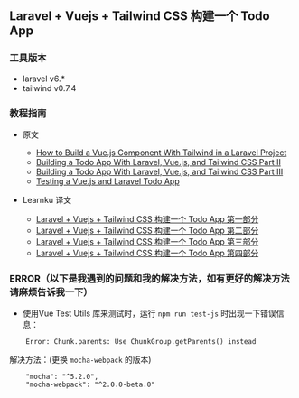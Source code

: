 ## Laravel + Vuejs + Tailwind CSS 构建一个 Todo App

### 工具版本

- laravel v6.*
- tailwind v0.7.4

### 教程指南

- 原文
    - [How to Build a Vue.js Component With Tailwind in a Laravel Project](https://nick-basile.com/blog/post/how-to-build-a-vuejs-component-with-tailwind-in-a-laravel-project)
    - [Building a Todo App With Laravel, Vue.js, and Tailwind CSS Part II](https://nick-basile.com/blog/post/building-a-todo-app-with-laravel-vuejs-and-tailwind-css-part-ii)
    - [Building a Todo App With Laravel, Vue.js, and Tailwind CSS Part III](https://nick-basile.com/blog/post/building-a-todo-app-with-laravel-vuejs-and-tailwind-css-part-iii)
    - [Testing a Vue.js and Laravel Todo App](https://nick-basile.com/blog/post/testing-a-vuejs-and-laravel-todo-app)

- Learnku 译文
    - [Laravel + Vuejs + Tailwind CSS 构建一个 Todo App 第一部分](https://learnku.com/laravel/t/36641)
    - [Laravel + Vuejs + Tailwind CSS 构建一个 Todo App 第二部分](https://learnku.com/laravel/t/36748)
    - [Laravel + Vuejs + Tailwind CSS 构建一个 Todo App 第三部分](https://learnku.com/laravel/t/37062)
    - [Laravel + Vuejs + Tailwind CSS 构建一个 Todo App 第四部分](https://learnku.com/laravel/t/37136)


### ERROR（以下是我遇到的问题和我的解决方法，如有更好的解决方法请麻烦告诉我一下）

- 使用Vue Test Utils 库来测试时，运行 `npm run test-js` 时出现一下错误信息：
```shell script
    Error: Chunk.parents: Use ChunkGroup.getParents() instead
```
解决方法：(更换 `mocha-webpack` 的版本)
```
    "mocha": "^5.2.0",
    "mocha-webpack": "^2.0.0-beta.0"
```





